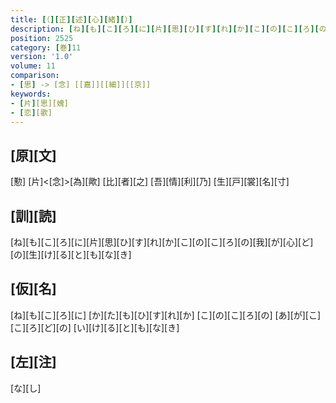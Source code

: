 ```yaml
---
title: [（][正][述][心][緒][）]
description: [ね][も][こ][ろ][に][片][思][ひ][す][れ][か][こ][の][こ][ろ][の][我][が][心][ど][の][生][け][る][と][も][な][き]
position: 2525
category: [巻]11
version: '1.0'
volume: 11
comparison:
- [思] -> [念] [[嘉]][[細]][[京]]
keywords:
- [片][思][媿]
- [恋][歌]
---
```


## [原][文]

[懃] [片]<[念]>[為][歟] [比][者][之] [吾][情][利][乃] [生][戸][裳][名][寸]

## [訓][読]

[ね][も][こ][ろ][に][片][思][ひ][す][れ][か][こ][の][こ][ろ][の][我][が][心][ど][の][生][け][る][と][も][な][き]

## [仮][名]

[ね][も][こ][ろ][に] [か][た][も][ひ][す][れ][か] [こ][の][こ][ろ][の] [あ][が][こ][こ][ろ][ど][の] [い][け][る][と][も][な][き]

## [左][注]

[な][し]

